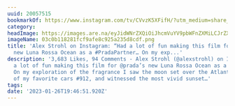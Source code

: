 ```yaml
---
uuid: 20057515
bookmarkOf: https://www.instagram.com/tv/CVvzK5XFifH/?utm_medium=share_sheet
category: 
headImage: https://images.are.na/eyJidWNrZXQiOiJhcmVuYV9pbWFnZXMiLCJrZXkiOiIyMDA1NzUxNS9vcmlnaW5hbF8wM2MwYjExODI4MWZjZjlhZmU4YzkyNWEyMzVkOGNkZi5wbmciLCJlZGl0cyI6eyJyZXNpemUiOnsid2lkdGgiOjEyMDAsImhlaWdodCI6MTIwMCwiZml0IjoiaW5zaWRlIiwid2l0aG91dEVubGFyZ2VtZW50Ijp0cnVlfSwid2VicCI6eyJxdWFsaXR5Ijo5MH0sImpwZWciOnsicXVhbGl0eSI6OTB9LCJyb3RhdGUiOm51bGx9fQ==?bc=0
imageName: 03c0b118281fcf9afe8c925a235d8cdf.png
title: 'Alex Strohl on Instagram: “Had a lot of fun making this film for @prada’s
  new Luna Rossa Ocean as a #PradaPartner… On my exp...'
description: '3,683 Likes, 94 Comments - Alex Strohl (@alexstrohl) on Instagram: “Had
  a lot of fun making this film for @prada’s new Luna Rossa Ocean as a #PradaPartner…
  On my exploration of the fragrance I saw the moon set over the Atlantic, drove one
  of my favorite cars #912, and witnessed the most vivid sunset…'
tags: 
date: '2023-01-26T19:46:51.920Z'
---
```

